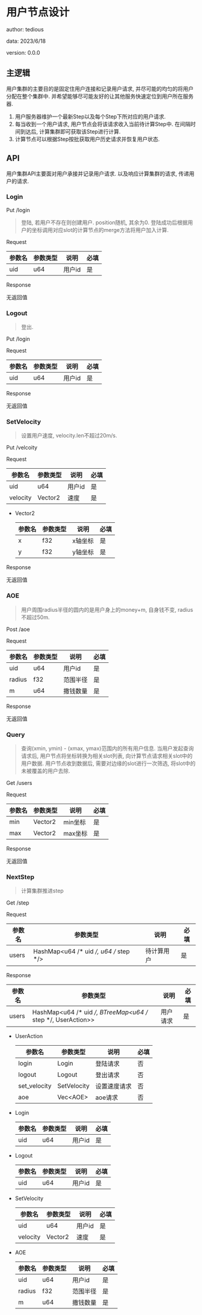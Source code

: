 # 用户节点设计

author: tedious

data: 2023/6/18

version: 0.0.0

## 主逻辑

用户集群的主要目的是固定住用户连接和记录用户请求, 并尽可能的均匀的将用户分配在整个集群中. 并希望能够尽可能友好的让其他服务快速定位到用户所在服务器.

1. 用户服务器维护一个最新Step以及每个Step下所对应的用户请求.
2. 每当收到一个用户请求, 用户节点会将该请求收入当前待计算Step中. 在间隔时间到达后, 计算集群即可获取该Step进行计算.
3. 计算节点可以根据Step按批获取用户历史请求并恢复用户状态.

## API

用户集群API主要面对用户承接并记录用户请求. 以及响应计算集群的请求, 传递用户的请求.

### Login

Put /login

> 登陆, 若用户不存在则创建用户. position随机, 其余为0.
> 登陆成功后根据用户的坐标调用对应slot的计算节点的merge方法将用户加入计算.

Request

| 参数名 | 参数类型  | 说明     | 必填 |
| ------ | --------- | -------- | ---- |
| uid    | u64       | 用户id   | 是   |

Response

  无返回值

### Logout

> 登出.

Put /login

Request

| 参数名 | 参数类型  | 说明     | 必填 |
| ------ | --------- | -------- | ---- |
| uid    | u64       | 用户id   | 是   |

Response

  无返回值

### SetVelocity 

> 设置用户速度, velocity.len不超过20m/s.

Put /velcoity

Request

| 参数名   | 参数类型  | 说明     | 必填 |
| -------- | --------- | -------- | ---- |
| uid      | u64       | 用户id   | 是   |
| velocity | Vector2   | 速度     | 是   |

- Vector2

  | 参数名 | 参数类型 | 说明    | 必填 |
  | ------ | -------- | ------- | ---- |
  | x      | f32      | x轴坐标 | 是   |
  | y      | f32      | y轴坐标 | 是   |

Response

  无返回值

### AOE 

> 用户周围radius半径的圆内的是用户身上的money+m, 自身钱不变, radius不超过50m.

Post /aoe

Request

| 参数名 | 参数类型  | 说明     | 必填 |
| ------ | --------- | -------- | ---- |
| uid    | u64       | 用户id   | 是   |
| radius | f32       | 范围半径 | 是   |
| m      | u64       | 撒钱数量 | 是   |

Response

  无返回值

### Query 

> 查询(xmin, ymin) - (xmax, ymax)范围内的所有用户信息.
> 当用户发起查询请求后, 用户节点将坐标转换为相关slot列表, 向计算节点请求相关slot中的用户数据.
> 用户节点收到数据后, 需要对边缘的slot进行一次筛选, 将slot中的未被覆盖的用户去除.

Get /users

Request

| 参数名 | 参数类型  | 说明     | 必填 |
| ------ | --------- | -------- | ---- |
| min    | Vector2   | min坐标  | 是   |
| max    | Vector2   | max坐标  | 是   |

Response

  无返回值

### NextStep

> 计算集群推进step

Get /step

Request

| 参数名 | 参数类型                                 | 说明       | 必填 |
| ------ | ---------------------------------------- | ---------- | ---- |
| users  | HashMap\<u64 /* uid */, u64 /* step */\> | 待计算用户 | 是   |

Response

| 参数名 | 参数类型                                                      | 说明     | 必填 |
| ------ | ------------------------------------------------------------- | -------- | ---- |
| users  | HashMap\<u64 /* uid */, BTreeMap<u64 /* step */, UserAction>> | 用户请求 | 是   |

- UserAction

  | 参数名       | 参数类型    | 说明         | 必填 |
  | ------------ | ----------- | ------------ | ---- |
  | login        | Login       | 登陆请求     | 否   |
  | logout       | Logout      | 登出请求     | 否   |
  | set_velocity | SetVelocity | 设置速度请求 | 否   |
  | aoe          | Vec\<AOE\>  | aoe请求      | 否   |

- Login

  | 参数名 | 参数类型 | 说明   | 必填 |
  | ------ | -------- | ------ | ---- |
  | uid    | u64      | 用户id | 是   |

- Logout

  | 参数名 | 参数类型 | 说明   | 必填 |
  | ------ | -------- | ------ | ---- |
  | uid    | u64      | 用户id | 是   |

- SetVelocity

  | 参数名   | 参数类型  | 说明     | 必填 |
  | -------- | --------- | -------- | ---- |
  | uid      | u64       | 用户id   | 是   |
  | velocity | Vector2   | 速度     | 是   |

- AOE

  | 参数名 | 参数类型  | 说明     | 必填 |
  | ------ | --------- | -------- | ---- |
  | uid    | u64       | 用户id   | 是   |
  | radius | f32       | 范围半径 | 是   |
  | m      | u64       | 撒钱数量 | 是   |

